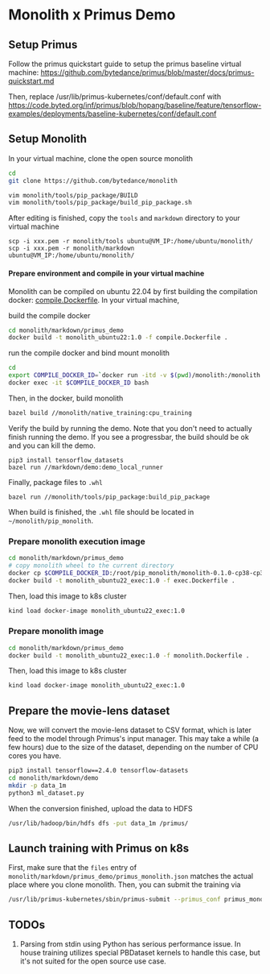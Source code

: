 # Monolith x Primus Demo

## Setup Primus

Follow the primus quickstart guide to setup the primus baseline virtual machine: https://github.com/bytedance/primus/blob/master/docs/primus-quickstart.md

Then, replace /usr/lib/primus-kubernetes/conf/default.conf with https://code.byted.org/inf/primus/blob/hopang/baseline/feature/tensorflow-examples/deployments/baseline-kubernetes/conf/default.conf

## Setup Monolith

In your virtual machine, clone the open source monolith

```bash
cd
git clone https://github.com/bytedance/monolith
```


```bash
vim monolith/tools/pip_package/BUILD
vim monolith/tools/pip_package/build_pip_package.sh
```

After editing is finished, copy the `tools` and `markdown` directory to your virtual machine

```
scp -i xxx.pem -r monolith/tools ubuntu@VM_IP:/home/ubuntu/monolith/
scp -i xxx.pem -r monolith/markdown ubuntu@VM_IP:/home/ubuntu/monolith/
```

#### Prepare environment and compile in your virtual machine

Monolith can be compiled on ubuntu 22.04 by first building the compilation docker: [compile.Dockerfile](./compile.Dockerfile). In your virtual machine,

build the compile docker
```bash
cd monolith/markdown/primus_demo
docker build -t monolith_ubuntu22:1.0 -f compile.Dockerfile .
```

run the compile docker and bind mount monolith
```bash
cd
export COMPILE_DOCKER_ID=`docker run -itd -v $(pwd)/monolith:/monolith monolith_ubuntu22:1.0 bash`
docker exec -it $COMPILE_DOCKER_ID bash
```

Then, in the docker, build monolith
```bash
bazel build //monolith/native_training:cpu_training
```

Verify the build by running the demo. Note that you don't need to actually finish running the demo. If you see a progressbar, the build should be ok and you can kill the demo. 
```
pip3 install tensorflow_datasets
bazel run //markdown/demo:demo_local_runner
```

Finally, package files to `.whl`
```
bazel run //monolith/tools/pip_package:build_pip_package
```

When build is finished, the `.whl` file should be located in `~/monolith/pip_monolith`. 

### Prepare monolith execution image

```bash
cd monolith/markdown/primus_demo
# copy monolith wheel to the current directory
docker cp $COMPILE_DOCKER_ID:/root/pip_monolith/monolith-0.1.0-cp38-cp38-linux_x86_64.whl .
docker build -t monolith_ubuntu22_exec:1.0 -f exec.Dockerfile .
```

Then, load this image to k8s cluster

```bash
kind load docker-image monolith_ubuntu22_exec:1.0
```

[//]: # (END_INTERNAL)

### Prepare monolith image

```bash
cd monolith/markdown/primus_demo
docker build -t monolith_ubuntu22_exec:1.0 -f monolith.Dockerfile .
```

Then, load this image to k8s cluster

```bash
kind load docker-image monolith_ubuntu22_exec:1.0
```

## Prepare the movie-lens dataset

Now, we will convert the movie-lens dataset to CSV format, which is later feed to the model through Primus's input manager. This may take a while (a few hours) due to the size of the dataset, depending on the number of CPU cores you have. 

```bash
pip3 install tensorflow==2.4.0 tensorflow-datasets
cd monolith/markdown/demo
mkdir -p data_1m
python3 ml_dataset.py
```

When the conversion finished, upload the data to HDFS

```bash
/usr/lib/hadoop/bin/hdfs dfs -put data_1m /primus/
```

## Launch training with Primus on k8s

First, make sure that the `files` entry of `monolith/markdown/primus_demo/primus_monolith.json` matches the actual place where you clone monolith. Then, you can submit the training via

```bash
/usr/lib/primus-kubernetes/sbin/primus-submit --primus_conf primus_monolith.json
```

[//]: # (BEGIN_INTERNAL)

## TODOs

1. Parsing from stdin using Python has serious performance issue. In house training utilizes special PBDataset kernels to handle this case, but it's not suited for the open source use case.

[//]: # (END_INTERNAL)